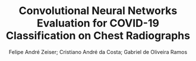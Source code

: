 ---
paperId: 32
author: Felipe André Zeiser; Cristiano André da Costa; Gabriel de Oliveira Ramos
publicationauthor: Zeiser, F. A. et al.
title: Convolutional Neural Networks Evaluation for COVID-19 Classification on Chest Radiographs
pdf: paper_32.pdf
poster: poster_32.png
pitch: https://slideslive.com/38962859/convolutional-neural-networks-evaluation-for-covid19-classification-on-chest-radiographs?ref=account-folder-87716-folders
type: Oral
topic: Medical
category: Extended Abstract
link: https://research.latinxinai.org/papers/icml/2021/pdf/paper_32.pdf
conference: icml
year: 2021
tags: icml-2021
location: Virtual
---